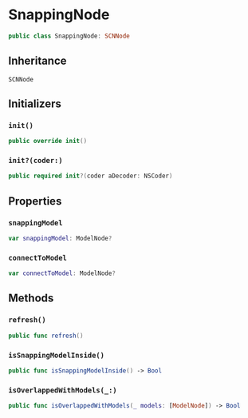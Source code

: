 # SnappingNode

``` swift
public class SnappingNode: SCNNode
```

## Inheritance

`SCNNode`

## Initializers

### `init()`

``` swift
public override init()
```

### `init?(coder:)`

``` swift
public required init?(coder aDecoder: NSCoder)
```

## Properties

### `snappingModel`

``` swift
var snappingModel: ModelNode?
```

### `connectToModel`

``` swift
var connectToModel: ModelNode?
```

## Methods

### `refresh()`

``` swift
public func refresh()
```

### `isSnappingModelInside()`

``` swift
public func isSnappingModelInside() -> Bool
```

### `isOverlappedWithModels(_:)`

``` swift
public func isOverlappedWithModels(_ models: [ModelNode]) -> Bool
```
